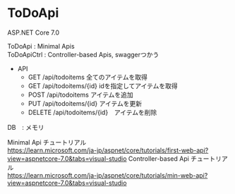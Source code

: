 # ToDoApi

ASP.NET Core 7.0

ToDoApi : Minimal Apis  
ToDoApiCtrl : Controller-based Apis, swaggerつかう

- API
  - GET /api/todoitems 全てのアイテムを取得
  - GET /api/todoitems/{id} idを指定してアイテムを取得
  - POST /api/todoitems アイテムを追加
  - PUT /api/todoitems/{id} アイテムを更新
  - DELETE /api/todoitems/{id}　アイテムを削除

DB　: メモリ

Minimal Api チュートリアル  
https://learn.microsoft.com/ja-jp/aspnet/core/tutorials/first-web-api?view=aspnetcore-7.0&tabs=visual-studio
Controller-based Api チュートリアル  
https://learn.microsoft.com/ja-jp/aspnet/core/tutorials/min-web-api?view=aspnetcore-7.0&tabs=visual-studio
